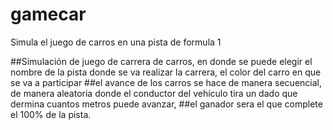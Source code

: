# gamecar
Simula el juego de carros en una pista de formula 1

##Simulación de juego de carrera de carros, en donde se puede elegir el nombre de la pista donde se va realizar la carrera, el color del carro en que se va a participar
##el avance de los carros se hace de manera secuencial, de manera aleatoria donde el conductor del vehículo tira un dado que dermina cuantos metros puede avanzar, 
##el ganador sera el que complete el 100% de la pista.
